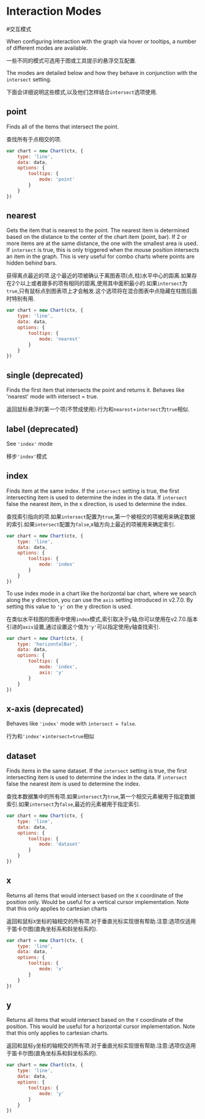 # Interaction Modes

#交互模式

When configuring interaction with the graph via hover or tooltips, a number of different modes are available.

一些不同的模式可选用于图或工具提示的悬浮交互配置.

The modes are detailed below and how they behave in conjunction with the `intersect` setting.

下面会详细说明这些模式,以及他们怎样结合`intersect`选项使用.

## point
Finds all of the items that intersect the point.

查找所有于点相交的项.

```javascript
var chart = new Chart(ctx, {
    type: 'line',
    data: data,
    options: {
        tooltips: {
            mode: 'point'
        }
    }
})
```

## nearest
Gets the item that is nearest to the point. The nearest item is determined based on the distance to the center of the chart item (point, bar). If 2 or more items are at the same distance, the one with the smallest area is used. If `intersect` is true, this is only triggered when the mouse position intersects an item in the graph. This is very useful for combo charts where points are hidden behind bars.

获得离点最近的项.这个最近的项被确认于离图表项(点,柱)水平中心的距离.如果存在2个以上或者跟多的项有相同的距离,使用其中面积最小的.如果`intersect`为`true`,只有鼠标点到图表项上才会触发.这个选项将在混合图表中点隐藏在柱图后面时特别有用.

```javascript
var chart = new Chart(ctx, {
    type: 'line',
    data: data,
    options: {
        tooltips: {
            mode: 'nearest'
        }
    }
})
```

## single (deprecated)
Finds the first item that intersects the point and returns it. Behaves like 'nearest' mode with intersect = true.

返回鼠标悬浮的第一个项(不赞成使用).行为和`nearest`+`intersect`为`true`相似.

## label (deprecated)
See `'index'` mode

移步`'index'`模式

## index
Finds item at the same index. If the `intersect` setting is true, the first intersecting item is used to determine the index in the data. If `intersect` false the nearest item, in the x direction, is used to determine the index.

查找索引指向的项.如果`intersect`配置为`true`,第一个被相交的项被用来确定数据的索引.如果`intersect`配置为`false`,x轴方向上最近的项被用来确定索引.

```javascript
var chart = new Chart(ctx, {
    type: 'line',
    data: data,
    options: {
        tooltips: {
            mode: 'index'
        }
    }
})
```

To use index mode in a chart like the horizontal bar chart, where we search along the y direction, you can use the `axis` setting introduced in v2.7.0. By setting this value to `'y'` on the y direction is used.

在类似水平柱图的图表中使用`index`模式,索引取决于y轴,你可以使用在v2.7.0.版本引进的`axis`设置,通过设置这个值为`'y'`可以指定使用y轴查找索引.

```javascript
var chart = new Chart(ctx, {
    type: 'horizontalBar',
    data: data,
    options: {
        tooltips: {
            mode: 'index',
            axis: 'y'
        }
    }
})
```

## x-axis (deprecated)
Behaves like `'index'` mode with `intersect = false`.

行为和`'index'`+`intersect=true`相似

## dataset
Finds items in the same dataset. If the `intersect` setting is true, the first intersecting item is used to determine the index in the data. If `intersect` false the nearest item is used to determine the index.

查找本数据集中的所有项.如果`intersect`为`true`,第一个相交元素被用于指定数据索引.如果`intersect`为`false`,最近的元素被用于指定索引.

```javascript
var chart = new Chart(ctx, {
    type: 'line',
    data: data,
    options: {
        tooltips: {
            mode: 'dataset'
        }
    }
})
```

## x
Returns all items that would intersect based on the `X` coordinate of the position only. Would be useful for a vertical cursor implementation. Note that this only applies to cartesian charts

返回和鼠标`X`坐标的轴相交的所有项.对于垂直光标实现很有帮助.注意:选项仅适用于笛卡尔图(直角坐标系和斜坐标系的).

```javascript
var chart = new Chart(ctx, {
    type: 'line',
    data: data,
    options: {
        tooltips: {
            mode: 'x'
        }
    }
})
```

## y
Returns all items that would intersect based on the `Y` coordinate of the position. This would be useful for a horizontal cursor implementation. Note that this only applies to cartesian charts.

返回和鼠标`y`坐标的轴相交的所有项.对于垂直光标实现很有帮助.注意:选项仅适用于笛卡尔图(直角坐标系和斜坐标系的).

```javascript
var chart = new Chart(ctx, {
    type: 'line',
    data: data,
    options: {
        tooltips: {
            mode: 'y'
        }
    }
})
```